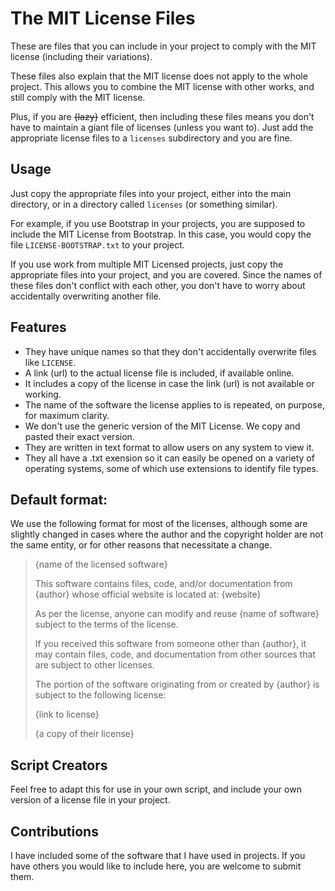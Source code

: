 # The MIT License Files

These are files that you can include in your project to comply with the MIT license (including their variations). 

These files also explain that the MIT license does not apply to the whole project. This allows you to combine the MIT license with other works, and still comply with the MIT license.

Plus, if you are ~~{lazy}~~ efficient, then including these files means you don't have to maintain a giant file of licenses (unless you want to). Just add the appropriate license files to a `licenses` subdirectory and you are fine.

## Usage

Just copy the appropriate files into your project, either into the main directory, or in a directory called `licenses` (or something similar).

For example, if you use Bootstrap in your projects, you are supposed to include the MIT License from Bootstrap. In this case, you would copy the file `LICENSE-BOOTSTRAP.txt` to your project.

If you use work from multiple MIT Licensed projects, just copy the appropriate files into your project, and you are covered. Since the names of these files don't conflict with each other, you don't have to worry about accidentally overwriting another file.

## Features

- They have unique names so that they don't accidentally overwrite files like `LICENSE`.
- A link (url) to the actual license file is included, if available online.
- It includes a copy of the license in case the link (url) is not available or working.
- The name of the software the license applies to is repeated, on purpose, for maximum clarity.
- We don't use the generic version of the MIT License. We copy and pasted their exact version.
- They are written in text format to allow users on any system to view it.
- They all have a .txt exension so it can easily be opened on a variety of operating systems, some of which use extensions to identify file types.

## Default format:

We use the following format for most of the licenses, although some are slightly changed in cases where the author and the copyright holder are not the same entity, or for other reasons that necessitate a change.

> {name of the licensed software}
> 
> This software contains files, code, and/or documentation from {author}
> whose official website is located at: {website}
> 
> As per the license, anyone can modify and reuse {name of software} 
> subject to the terms of the license. 
> 
> If you received this software from someone other than {author}, 
> it may contain files, code, and documentation from other sources 
> that are subject to other licenses.
> 
> The portion of the software originating from or created by {author}
> is subject to the following license:
> 
> {link to license}
> 
> {a copy of their license}

## Script Creators

Feel free to adapt this for use in your own script, and include your own version of a license file in your project.

## Contributions

I have included some of the software that I have used in projects. If you have others you would like to include here, you are welcome to submit them.
